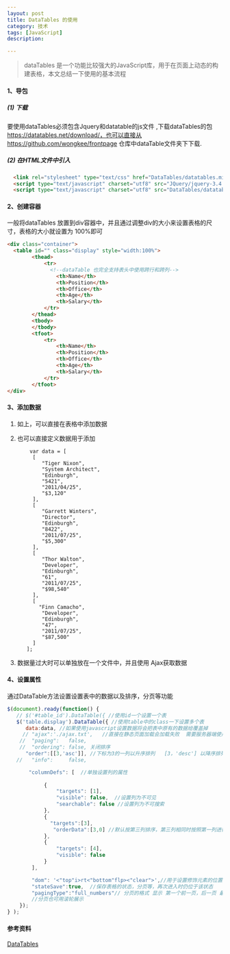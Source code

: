 ```yaml
---
layout: post
title: DataTables 的使用
category: 技术
tags: [JavaScript]
description: 

---
```








> dataTables 是一个功能比较强大的JavaScript库，用于在页面上动态的构建表格，本文总结一下使用的基本流程



#### 1、导包

##### (1) 下载

要使用dataTables必须包含Jquery和datatable的js文件 ,下载dataTables的包 https://datatables.net/download/，也可以直接从 https://github.com/wongkee/frontpage 仓库中dataTable文件夹下下载.

##### (2) 在HTML文件中引入

```html
  <link rel="stylesheet" type="text/css" href="DataTables/datatables.min.css">
  <script type="text/javascript" charset="utf8" src="JQuery/jquery-3.4.1.min.js"></script>
  <script type="text/javascript" charset="utf8" src="DataTables/datatables.min.js"></script>
```



####  2、创建容器

一般将dataTables 放置到div容器中，并且通过调整div的大小来设置表格的尺寸，表格的大小就设置为 100%即可

```html
<div class="container">
  <table id="" class="display" style="width:100%">
        <thead>
            <tr>
              <!--dataTable 也完全支持表头中使用跨行和跨列-->
                <th>Name</th>
                <th>Position</th>
                <th>Office</th>
                <th>Age</th>
                <th>Salary</th>
            </tr>
        </thead>
        <tbody>
        </tbody>
        <tfoot>
            <tr>
                <th>Name</th>
                <th>Position</th>
                <th>Office</th>
                <th>Age</th>
                <th>Salary</th>
            </tr>
        </tfoot>  
</div>

```



#### 3、添加数据

1. 如上，可以直接在表格中添加数据

2. 也可以直接定义数据用于添加

   ```
       var data = [
        [
           "Tiger Nixon",
           "System Architect",
           "Edinburgh",
           "5421",
           "2011/04/25",
           "$3,120"
        ],
        [
           "Garrett Winters",
           "Director",
           "Edinburgh",
           "8422",
           "2011/07/25",
           "$5,300"
        ],
        [
           "Thor Walton",
           "Developer",
           "Edinburgh",
           "61",
           "2011/07/25",
           "$98,540" 
        ],
        [
          "Finn Camacho",
           "Developer",
           "Edinburgh",
           "47",
           "2011/07/25",
           "$87,500" 
        ]       
      ];
   ```

   

3. 数据量过大时可以单独放在一个文件中，并且使用 Ajax获取数据



#### 4、设置属性

通过DataTable方法设置设置表中的数据以及排序，分页等功能

```javascript
$(document).ready(function() {
   // $('#table_id').DataTable({ //使用id一个设置一个表
   $('table.display').DataTable({ //使用table中的class一下设置多个表
      data:data, //如果使用javascript设置数据将会把表中原有的数据给覆盖掉
     // "ajax":'./ajax.txt',   //直接在静态页面加载会加载失败  需要服务器端使用http协议进行读取
    //  "paging":   false,  
    //  "ordering": false, 关闭排序
      "order":[[3,'asc']], //下标为3的一列以升序排列   [3，'desc'] 以降序排列  默认值[[0,'asc']] ,也可设置多列排序 [[3,'asc'],[5,'desc']]
   //   "info":     false,

       "columnDefs": [  //单独设置列的属性
       
            {
                "targets": [1],
                "visible": false,  //设置列为不可见
                "searchable": false //设置列为不可搜索
            },
            {
              "targets":[3],
               "orderData":[3,0] //默认按第三列排序，第三列相同时按照第一列进行排序
            },
            {
                "targets": [4],
                "visible": false
            }
        ],

        "dom": '<"top"i>rt<"bottom"flp><"clear">',//用于设置修饰元素的位置
        "stateSave":true,  //保存表格的状态，分页等，再次进入时仍位于该状态
        "pagingType":"full_numbers"// 分页的格式 显示 第一个前一页，后一页 最后一页 也可参考手册定制 numbers simple simple_numbers full full_numbers first_last_numbers
        //分页也可用滚轮展示
    });
} );
```

#### 参考资料

[DataTables](https://datatables.net/)